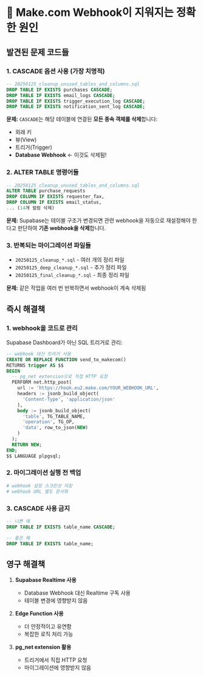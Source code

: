 # 🚨 Make.com Webhook이 지워지는 정확한 원인

## 발견된 문제 코드들

### 1. **CASCADE 옵션 사용 (가장 치명적)**
```sql
-- 20250125_cleanup_unused_tables_and_columns.sql
DROP TABLE IF EXISTS purchases CASCADE;
DROP TABLE IF EXISTS email_logs CASCADE;
DROP TABLE IF EXISTS trigger_execution_log CASCADE;
DROP TABLE IF EXISTS notification_sent_log CASCADE;
```

**문제:** `CASCADE`는 해당 테이블에 연결된 **모든 종속 객체를 삭제**합니다:
- 외래 키
- 뷰(View)
- 트리거(Trigger)
- **Database Webhook** ← 이것도 삭제됨!

### 2. **ALTER TABLE 명령어들**
```sql
-- 20250125_cleanup_unused_tables_and_columns.sql
ALTER TABLE purchase_requests 
DROP COLUMN IF EXISTS requester_fax,
DROP COLUMN IF EXISTS email_status,
... (14개 컬럼 삭제)
```

**문제:** Supabase는 테이블 구조가 변경되면 관련 webhook을 자동으로 재설정해야 한다고 판단하여 **기존 webhook을 삭제**합니다.

### 3. **반복되는 마이그레이션 파일들**
- `20250125_cleanup_*.sql` - 여러 개의 정리 파일
- `20250125_deep_cleanup_*.sql` - 추가 정리 파일  
- `20250125_final_cleanup_*.sql` - 최종 정리 파일

**문제:** 같은 작업을 여러 번 반복하면서 webhook이 계속 삭제됨

## 즉시 해결책

### 1. webhook을 코드로 관리
Supabase Dashboard가 아닌 SQL 트리거로 관리:

```sql
-- webhook 대신 트리거 사용
CREATE OR REPLACE FUNCTION send_to_makecom()
RETURNS trigger AS $$
BEGIN
  -- pg_net extension으로 직접 HTTP 요청
  PERFORM net.http_post(
    url := 'https://hook.eu2.make.com/YOUR_WEBHOOK_URL',
    headers := jsonb_build_object(
      'Content-Type', 'application/json'
    ),
    body := jsonb_build_object(
      'table', TG_TABLE_NAME,
      'operation', TG_OP,
      'data', row_to_json(NEW)
    )
  );
  RETURN NEW;
END;
$$ LANGUAGE plpgsql;
```

### 2. 마이그레이션 실행 전 백업
```bash
# webhook 설정 스크린샷 저장
# webhook URL 별도 문서화
```

### 3. CASCADE 사용 금지
```sql
-- 나쁜 예
DROP TABLE IF EXISTS table_name CASCADE;

-- 좋은 예  
DROP TABLE IF EXISTS table_name;
```

## 영구 해결책

1. **Supabase Realtime 사용**
   - Database Webhook 대신 Realtime 구독 사용
   - 테이블 변경에 영향받지 않음

2. **Edge Function 사용**
   - 더 안정적이고 유연함
   - 복잡한 로직 처리 가능

3. **pg_net extension 활용**
   - 트리거에서 직접 HTTP 요청
   - 마이그레이션에 영향받지 않음
